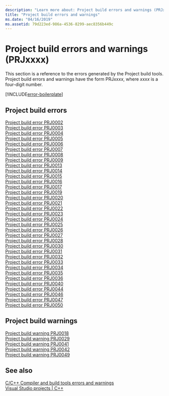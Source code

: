 ```yaml
---
description: "Learn more about: Project build errors and warnings (PRJxxxx)"
title: "Project build errors and warnings"
ms.date: "04/16/2019"
ms.assetid: 79d223ed-986a-4536-8299-aec8356b449c
---
```

# Project build errors and warnings (PRJxxxx)

This section is a reference to the errors generated by the Project build tools. Project build errors and warnings have the form PRJ*xxxx*, where *xxxx* is a four-digit number.

[!INCLUDE[error-boilerplate](../../error-messages/includes/error-boilerplate.md)]

## Project build errors

[Project build error PRJ0002](project-build-error-prj0002.md) \
[Project build error PRJ0003](project-build-error-prj0003.md) \
[Project build error PRJ0004](project-build-error-prj0004.md) \
[Project build error PRJ0005](project-build-error-prj0005.md) \
[Project build error PRJ0006](project-build-error-prj0006.md) \
[Project build error PRJ0007](project-build-error-prj0007.md) \
[Project build error PRJ0008](project-build-error-prj0008.md) \
[Project build error PRJ0009](project-build-error-prj0009.md) \
[Project build error PRJ0013](project-build-error-prj0013.md) \
[Project build error PRJ0014](project-build-error-prj0014.md) \
[Project build error PRJ0015](project-build-error-prj0015.md) \
[Project build error PRJ0016](project-build-error-prj0016.md) \
[Project build error PRJ0017](project-build-error-prj0017.md) \
[Project build error PRJ0019](project-build-error-prj0019.md) \
[Project build error PRJ0020](project-build-error-prj0020.md) \
[Project build error PRJ0021](project-build-error-prj0021.md) \
[Project build error PRJ0022](project-build-error-prj0022.md) \
[Project build error PRJ0023](project-build-error-prj0023.md) \
[Project build error PRJ0024](project-build-error-prj0024.md) \
[Project build error PRJ0025](project-build-error-prj0025.md) \
[Project build error PRJ0026](project-build-error-prj0026.md) \
[Project build error PRJ0027](project-build-error-prj0027.md) \
[Project build error PRJ0028](project-build-error-prj0028.md) \
[Project build error PRJ0030](project-build-error-prj0030.md) \
[Project build error PRJ0031](project-build-error-prj0031.md) \
[Project build error PRJ0032](project-build-error-prj0032.md) \
[Project build error PRJ0033](project-build-error-prj0033.md) \
[Project build error PRJ0034](project-build-error-prj0034.md) \
[Project build error PRJ0035](project-build-error-prj0035.md) \
[Project build error PRJ0036](project-build-error-prj0036.md) \
[Project build error PRJ0040](project-build-error-prj0040.md) \
[Project build error PRJ0044](project-build-error-prj0044.md) \
[Project build error PRJ0046](project-build-error-prj0046.md) \
[Project build error PRJ0047](project-build-error-prj0047.md) \
[Project build error PRJ0050](project-build-error-prj0050.md)

## Project build warnings

[Project build warning PRJ0018](project-build-warning-prj0018.md) \
[Project build warning PRJ0029](project-build-warning-prj0029.md) \
[Project build warning PRJ0041](project-build-warning-prj0041.md) \
[Project build warning PRJ0042](project-build-warning-prj0042.md) \
[Project build warning PRJ0049](project-build-warning-prj0049.md)

## See also

[C/C++ Compiler and build tools errors and warnings](../compiler-errors-1/c-cpp-build-errors.md) \
[Visual Studio projects | C++](../../build/creating-and-managing-visual-cpp-projects.md)
